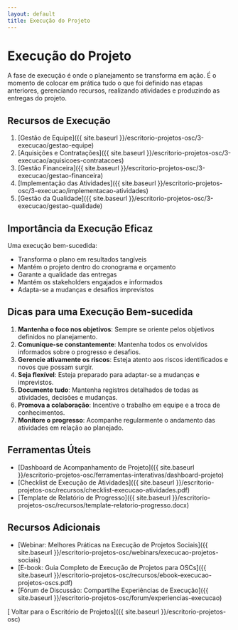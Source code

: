 ```yaml
---
layout: default
title: Execução do Projeto
---
```


# <i class="fas fa-cogs"></i> Execução do Projeto

A fase de execução é onde o planejamento se transforma em ação. É o momento de colocar em prática tudo o que foi definido nas etapas anteriores, gerenciando recursos, realizando atividades e produzindo as entregas do projeto.

## Recursos de Execução

1. [Gestão de Equipe]({{ site.baseurl }}/escritorio-projetos-osc/3-execucao/gestao-equipe)
2. [Aquisições e Contratações]({{ site.baseurl }}/escritorio-projetos-osc/3-execucao/aquisicoes-contratacoes)
3. [Gestão Financeira]({{ site.baseurl }}/escritorio-projetos-osc/3-execucao/gestao-financeira)
4. [Implementação das Atividades]({{ site.baseurl }}/escritorio-projetos-osc/3-execucao/implementacao-atividades)
5. [Gestão da Qualidade]({{ site.baseurl }}/escritorio-projetos-osc/3-execucao/gestao-qualidade)

## Importância da Execução Eficaz

Uma execução bem-sucedida:
- Transforma o plano em resultados tangíveis
- Mantém o projeto dentro do cronograma e orçamento
- Garante a qualidade das entregas
- Mantém os stakeholders engajados e informados
- Adapta-se a mudanças e desafios imprevistos

## Dicas para uma Execução Bem-sucedida

1. **Mantenha o foco nos objetivos**: Sempre se oriente pelos objetivos definidos no planejamento.
2. **Comunique-se constantemente**: Mantenha todos os envolvidos informados sobre o progresso e desafios.
3. **Gerencie ativamente os riscos**: Esteja atento aos riscos identificados e novos que possam surgir.
4. **Seja flexível**: Esteja preparado para adaptar-se a mudanças e imprevistos.
5. **Documente tudo**: Mantenha registros detalhados de todas as atividades, decisões e mudanças.
6. **Promova a colaboração**: Incentive o trabalho em equipe e a troca de conhecimentos.
7. **Monitore o progresso**: Acompanhe regularmente o andamento das atividades em relação ao planejado.

## Ferramentas Úteis

- [Dashboard de Acompanhamento de Projeto]({{ site.baseurl }}/escritorio-projetos-osc/ferramentas-interativas/dashboard-projeto)
- [Checklist de Execução de Atividades]({{ site.baseurl }}/escritorio-projetos-osc/recursos/checklist-execucao-atividades.pdf)
- [Template de Relatório de Progresso]({{ site.baseurl }}/escritorio-projetos-osc/recursos/template-relatorio-progresso.docx)

## Recursos Adicionais

- [Webinar: Melhores Práticas na Execução de Projetos Sociais]({{ site.baseurl }}/escritorio-projetos-osc/webinars/execucao-projetos-sociais)
- [E-book: Guia Completo de Execução de Projetos para OSCs]({{ site.baseurl }}/escritorio-projetos-osc/recursos/ebook-execucao-projetos-oscs.pdf)
- [Fórum de Discussão: Compartilhe Experiências de Execução]({{ site.baseurl }}/escritorio-projetos-osc/forum/experiencias-execucao)

[<i class="fas fa-arrow-left"></i> Voltar para o Escritório de Projetos]({{ site.baseurl }}/escritorio-projetos-osc)
